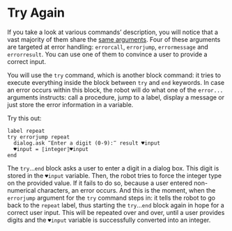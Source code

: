 # Try Again

If you take a look at various commands’ description, you will notice that a vast majority of them share the [same arguments](../For%20Beginners/appendices/common-arguments.md). Four of these arguments are targeted at error handling: `errorcall`, `errorjump`, `errormessage` and `errorresult`. You can use one of them to convince a user to provide a correct input.

You will use the `try` command, which is another block command: it tries to execute everything inside the block between `try` and `end` keywords. In case an error occurs within this block, the robot will do what one of the `error...` arguments instructs: call a procedure, jump to a label, display a message or just store the error information in a variable.

Try this out:

```G1ANT
label repeat
try errorjump repeat
  dialog.ask ‴Enter a digit (0-9):‴ result ♥input
  ♥input = ⟦integer⟧♥input
end
```

The `try`…`end` block asks a user to enter a digit in a dialog box. This digit is stored in the `♥input` variable. Then, the robot tries to force the integer type on the provided value. If it fails to do so, because a user entered non-numerical characters, an error occurs. And this is the moment, when the `errorjump` argument for the `try` command steps in: it tells the robot to go back to the `repeat` label, thus starting the `try`…`end` block again in hope for a correct user input. This will be repeated over and over, until a user provides digits and the `♥input` variable is successfully converted into an integer.
